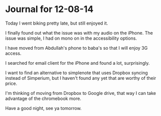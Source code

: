 # Journal for 12-08-14

Today I went biking pretty late, but still enjoyed it.

I finally found out what the issue was with my audio on the iPhone. The issue was simple, I had on mono on in the accessibility options.

I have moved from Abdullah's phone to baba's so that I will enjoy 3G access.

I searched for email client for the iPhone and found a lot, surprisingly.

I want to find an alternative to simplenote that uses Dropbox syncing instead of Simperium, but I haven't found any yet that are worthy of their price.

I'm thinking of moving from Dropbox to Google drive, that way I can take advantage of the chromebook more.

Have a good night, see ya tomorrow.